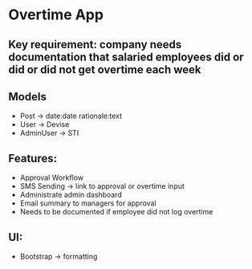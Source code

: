 # Overtime App

## Key requirement: company needs documentation that salaried employees did or did or did not get overtime each week

## Models
- Post -> date:date rationale:text
- User -> Devise
- AdminUser -> STI

## Features:
- Approval Workflow 
- SMS Sending -> link to approval or overtime input
- Administrate admin dashboard
- Email summary to managers for approval
- Needs to be documented if employee did not log overtime

## UI:
- Bootstrap -> formatting